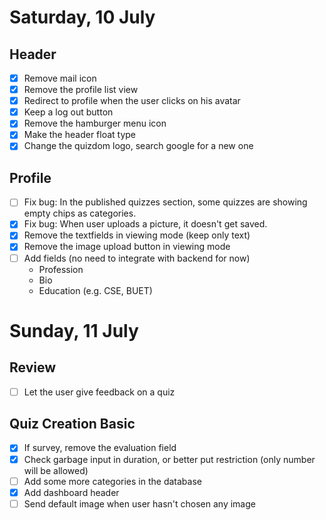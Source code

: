 # Saturday, 10 July

## Header

- [x] Remove mail icon
- [x] Remove the profile list view
- [x] Redirect to profile when the user clicks on his avatar
- [x] Keep a log out button
- [x] Remove the hamburger menu icon
- [x] Make the header float type
- [x] Change the quizdom logo, search google for a new one

## Profile

- [ ] Fix bug: In the published quizzes section, some quizzes are showing empty chips as categories.
- [x] Fix bug: When user uploads a picture, it doesn't get saved.
- [x] Remove the textfields in viewing mode (keep only text)
- [x] Remove the image upload button in viewing mode
- [ ] Add fields (no need to integrate with backend for now)
  - Profession
  - Bio
  - Education (e.g. CSE, BUET)

# Sunday, 11 July

## Review

- [ ] Let the user give feedback on a quiz

## Quiz Creation Basic

- [x] If survey, remove the evaluation field
- [x] Check garbage input in duration, or better put restriction
      (only number will be allowed)
- [ ] Add some more categories in the database
- [x] Add dashboard header
- [ ] Send default image when user hasn't chosen any image
